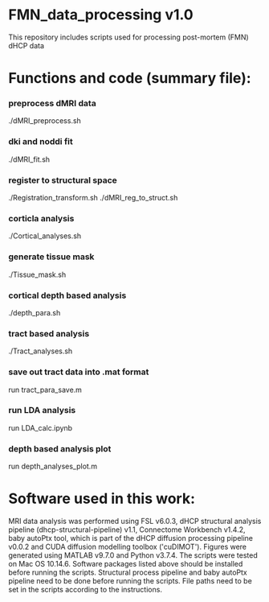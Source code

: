 # FMN_data_processing v1.0
This repository includes scripts used for processing post-mortem (FMN) dHCP data

# Functions and code (summary file):

### preprocess dMRI data
./dMRI_preprocess.sh

### dki and noddi fit
./dMRI_fit.sh

### register to structural space
./Registration_transform.sh
./dMRI_reg_to_struct.sh

### corticla analysis
./Cortical_analyses.sh

### generate tissue mask
./Tissue_mask.sh

### cortical depth based analysis
./depth_para.sh

### tract based analysis
./Tract_analyses.sh

### save out tract data into .mat format
run tract_para_save.m

### run LDA analysis
run LDA_calc.ipynb

### depth based analysis plot
run depth_analyses_plot.m

# Software used in this work:

MRI data analysis was performed using FSL v6.0.3, dHCP structural analysis pipeline (dhcp-structural-pipeline) v1.1, Connectome Workbench v1.4.2, baby autoPtx tool, which is part of the dHCP diffusion processing pipeline v0.0.2 and CUDA diffusion modelling toolbox ('cuDIMOT'). Figures were generated using MATLAB v9.7.0 and Python v3.7.4. 
The scripts were tested on Mac OS 10.14.6. Software packages listed above should be installed before running the scripts. Structural process pipeline and baby autoPtx pipeline need to be done before running the scripts. File paths need to be set in the scripts according to the instructions.


